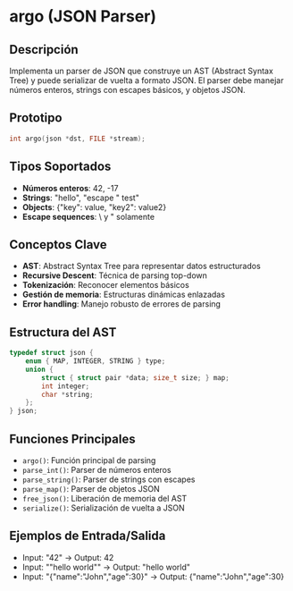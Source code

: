 # argo (JSON Parser)

## Descripción
Implementa un parser de JSON que construye un AST (Abstract Syntax Tree) y puede serializar de vuelta a formato JSON. El parser debe manejar números enteros, strings con escapes básicos, y objetos JSON.

## Prototipo
```c
int argo(json *dst, FILE *stream);
```

## Tipos Soportados
- **Números enteros**: 42, -17
- **Strings**: "hello", "escape \" test"
- **Objects**: {"key": value, "key2": value2}
- **Escape sequences**: \\ y \" solamente

## Conceptos Clave
- **AST**: Abstract Syntax Tree para representar datos estructurados
- **Recursive Descent**: Técnica de parsing top-down
- **Tokenización**: Reconocer elementos básicos
- **Gestión de memoria**: Estructuras dinámicas enlazadas
- **Error handling**: Manejo robusto de errores de parsing

## Estructura del AST
```c
typedef struct json {
    enum { MAP, INTEGER, STRING } type;
    union {
        struct { struct pair *data; size_t size; } map;
        int integer;
        char *string;
    };
} json;
```

## Funciones Principales
- `argo()`: Función principal de parsing
- `parse_int()`: Parser de números enteros
- `parse_string()`: Parser de strings con escapes
- `parse_map()`: Parser de objetos JSON
- `free_json()`: Liberación de memoria del AST
- `serialize()`: Serialización de vuelta a JSON

## Ejemplos de Entrada/Salida
- Input: "42" → Output: 42
- Input: "\"hello world\"" → Output: "hello world"
- Input: "{\"name\":\"John\",\"age\":30}" → Output: {"name":"John","age":30}